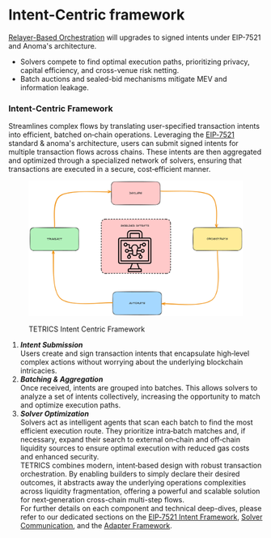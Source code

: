 # Intent-Centric framework

[Relayer-Based Orchestration](../relayer-based-orchestration/) will upgrades to signed intents under EIP-7521 and Anoma's architecture.

* Solvers compete to find optimal execution paths, prioritizing privacy, capital efficiency, and cross-venue risk netting.
* Batch auctions and sealed-bid mechanisms mitigate MEV and information leakage.

### **Intent-Centric Framework**

Streamlines complex flows by translating user-specified transaction intents into efficient, batched on‑chain operations. Leveraging the [EIP‑7521](https://eips.ethereum.org/EIPS/eip-7521) standard & anoma's architecture, users can submit signed intents for multiple transaction flows across chains. These intents are then aggregated and optimized through a specialized network of solvers, ensuring that transactions are executed in a secure, cost‑efficient manner.

<figure><img src="../../.gitbook/assets/image (9).png" alt=""><figcaption><p>TETRICS Intent Centric Framework</p></figcaption></figure>

1. _**Intent Submission**_\
   Users create and sign transaction intents that encapsulate high‑level complex actions without worrying about the underlying blockchain intricacies.
2. _**Batching & Aggregation**_\
   Once received, intents are grouped into batches. This allows solvers to analyze a set of intents collectively, increasing the opportunity to match and optimize execution paths.
3. _**Solver Optimization**_\
   Solvers act as intelligent agents that scan each batch to find the most efficient execution route. They prioritize intra‑batch matches and, if necessary, expand their search to external on‑chain and off‑chain liquidity sources to ensure optimal execution with reduced gas costs and enhanced security.\
   TETRICS combines modern, intent‑based design with robust transaction orchestration. By enabling builders to simply declare their desired outcomes, it abstracts away the underlying operations complexities across liquidity fragmentation, offering a powerful and scalable solution for next‑generation cross-chain multi-step flows.\
   For further details on each component and technical deep-dives, please refer to our dedicated sections on the [EIP‑7521 Intent Framework](https://eips.ethereum.org/EIPS/eip-7521), [Solver Communication](solvers/), and the [Adapter Framework](../adapter-framework.md).
